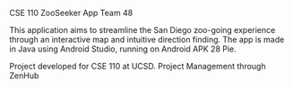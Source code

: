 CSE 110 ZooSeeker App
Team 48

This application aims to streamline the San Diego zoo-going experience through an interactive map and intuitive direction finding. The app is made in Java using Android Studio, running on Android APK 28 Pie.

Project developed for CSE 110 at UCSD.
Project Management through ZenHub
